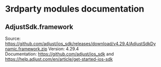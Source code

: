 # 3rdparty modules documentation

## AdjustSdk.framework
Source: https://github.com/adjust/ios_sdk/releases/download/v4.29.4/AdjustSdkDynamic.framework.zip
Version: 4.29.4\
Documentation: https://github.com/adjust/ios_sdk and https://help.adjust.com/en/article/get-started-ios-sdk
